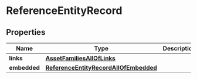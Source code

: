 

# ReferenceEntityRecord


## Properties

| Name | Type | Description | Notes |
|------------ | ------------- | ------------- | -------------|
|**links** | [**AssetFamiliesAllOfLinks**](AssetFamiliesAllOfLinks.md) |  |  [optional] |
|**embedded** | [**ReferenceEntityRecordAllOfEmbedded**](ReferenceEntityRecordAllOfEmbedded.md) |  |  [optional] |



